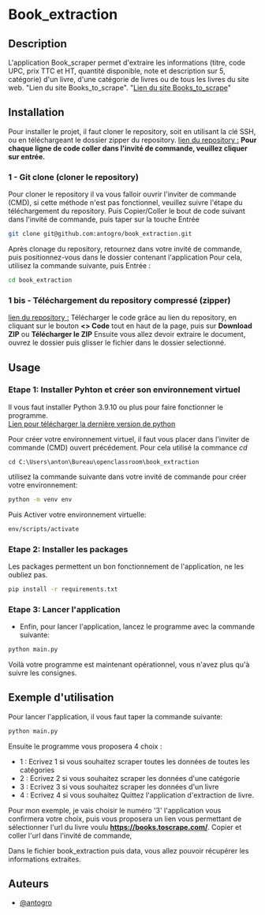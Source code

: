 # Book_extraction

## Description
L'application Book_scraper permet d'extraire les informations (titre, code UPC, prix TTC et HT, quantité disponible, note et description sur 5, catégorie) d'un livre, d'une catégorie de livres ou de tous les livres du site web.
"Lien du site Books_to_scrape". "[Lien du site Books_to_scrape](https://books.toscrape.com/index.html)"


## Installation

Pour installer le projet, il faut cloner le repository, soit en utilisant la clé SSH, ou en téléchargeant le dossier zipper du repository. 
[lien du repository :](https://github.com/antogro/book_extraction.git)
**Pour chaque ligne de code coller dans l'invité de commande, veuillez cliquer sur entrée.**

### 1 - Git clone (cloner le repository)

Pour cloner le repository il va vous falloir ouvrir l'inviter de commande (CMD), si cette méthode n'est pas fonctionnel,
veuillez suivre l'étape du téléchargement du repository.
Puis Copier/Coller le bout de code suivant dans l'invité de commande, puis taper sur la touche Entrée 

```bash
git clone git@github.com:antogro/book_extraction.git
```

Après clonage du repository, retournez dans votre invité de commande, puis positionnez-vous dans le dossier contenant l'application
    Pour cela, utilisez la commande suivante, puis Entrée :
```bash
cd book_extraction
```

### 1 bis - Téléchargement du repository compressé (zipper)

[lien du repository :](https://github.com/antogro/book_extraction.git)
Télécharger le code grâce au lien du repository, en cliquant sur le bouton **<> Code** tout en haut de la page, puis sur **Download ZIP** ou **Télécharger le ZIP**
Ensuite vous allez devoir extraire le document, ouvrez le dossier puis glisser le fichier dans le dossier selectionné.



## Usage

### Etape 1: Installer Pyhton et créer son environnement virtuel

Il vous faut installer Python 3.9.10 ou plus pour faire fonctionner le programme.  
[Lien pour télécharger la dernière version de python](https://www.python.org/downloads/)

Pour créer votre environnement virtuel, il faut vous placer dans l'inviter de commande (CMD) ouvert précédement.
Pour cela utilisé la commance *cd*

```cd C:\Users\anton\Bureau\openclassroom\book_extraction``` 

utilisez la commande suivante dans votre invité de commande pour créer votre environnement:

```bash
python -m venv env

```

Puis Activer votre environnement virtuelle:
```bash
env/scripts/activate
```


### Etape 2: Installer les packages
Les packages permettent un bon fonctionnement de l'application, ne les oubliez pas.
```bash
pip install -r requirements.txt
```

### Etape 3: Lancer l'application
- Enfin, pour lancer l'application,
lancez le programme avec la commande suivante:

```bash
python main.py
```
                        
Voilà votre programme est maintenant opérationnel, vous n'avez plus qu'à suivre les consignes.


## Exemple d'utilisation

Pour lancer l'application, il vous faut taper la commande suivante:

```bash
python main.py
```

Ensuite le programme vous proposera 4 choix : 
- 1 : Ecrivez 1 si vous souhaitez scraper toutes les données de toutes les catégories
- 2 : Ecrivez 2 si vous souhaitez scraper les données d'une catégorie
- 3 : Ecrivez 3 si vous souhaitez scraper les données d'un livre
- 4 : Ecrivez 4 si vous souhaitez Quittez l'application d'extraction de livre.

Pour mon exemple, je vais choisir le numéro '3' l'application vous confirmera votre choix,
puis vous proposera un lien vous permettant de sélectionner l'url du livre voulu **https://books.toscrape.com/**.
Copier et coller l'url dans l'invité de commande, 

Dans le fichier book_extraction puis data, vous allez pouvoir récupérer les informations extraites.

## Auteurs

- [@antogro](https://www.github.com/antogro)
